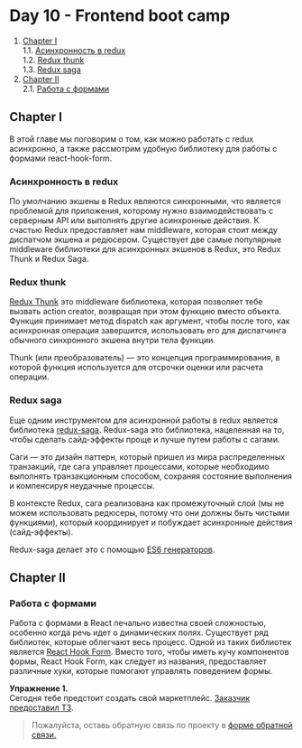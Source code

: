 #  Day 10 - Frontend boot camp

1. [Chapter I](#chapter-i) \
   1.1. [Асинхронность в redux](#асинхронность-в-redux) \
   1.2. [Redux thunk](#redux-thunk) \
   1.3. [Redux saga](#redux-saga)
2. [Chapter II](#chapter-ii) \
   2.1. [Работа с формами](#работа-с-формами)

## Chapter I

В этой главе мы поговорим о том, как можно работать с redux асинхронно, а также рассмотрим удобную библиотеку для работы с формами react-hook-form.

### Асинхронность в redux

По умолчанию экшены в Redux являются синхронными, что является проблемой для приложения, которому нужно взаимодействовать с серверным API или выполнять другие асинхронные действия.
К счастью Redux предоставляет нам middleware, которая стоит между диспатчом экшена и редюсером. Существует две самые популярные middleware библиотеки для асинхронных экшенов в Redux, это Redux Thunk и Redux Saga.

### Redux thunk

[Redux Thunk](./materials/Redux_thunk.md) это middleware библиотека, которая позволяет тебе вызвать action creator, возвращая при этом функцию вместо объекта. Функция принимает метод dispatch как аргумент, чтобы после того, как асинхронная операция завершится, использовать его для диспатчинга обычного синхронного экшена внутри тела функции.

Thunk (или преобразователь) — это концепция программирования, в которой функция используется для отсрочки оценки или расчета операции.

### Redux saga

Еще одним инструментом для асинхронной работы в redux является библиотека [redux-saga](./materials/Redux_saga.md).
Redux-saga это библиотека, нацеленная на то, чтобы сделать сайд-эффекты проще и лучше путем работы с сагами.

Саги — это дизайн паттерн, который пришел из мира распределенных транзакций, где сага управляет процессами, которые необходимо выполнять транзакционным способом, сохраняя состояние выполнения и компенсируя неудачные процессы.

В контексте Redux, сага реализована как промежуточный слой (мы не можем использовать редюсеры, потому что они должны быть чистыми функциями), который координирует и побуждает асинхронные действия (сайд-эффекты).

Redux-saga делает это с помощью [ES6 генераторов](https://developer.mozilla.org/en-US/docs/Web/JavaScript/Reference/Statements/function*).

## Chapter II

### Работа с формами

Работа с формами в React печально известна своей сложностью, особенно когда речь идет о динамических полях. Существует ряд библиотек, которые облегчают весь процесс. Одной из таких библиотек является [React Hook Form](./materials/React_hook_form.md). Вместо того, чтобы иметь кучу компонентов формы, React Hook Form, как следует из названия, предоставляет различные хуки, которые помогают управлять поведением формы.



**Упражнение 1.** \
Сегодня тебе предстоит создать свой маркетплейс. [Заказчик предоставил ТЗ](./src/chapter_2/Exercise_1.md).


>Пожалуйста, оставь обратную связь по проекту в [форме обратной связи.](https://forms.gle/61joSHePQDkd75Fx5)
